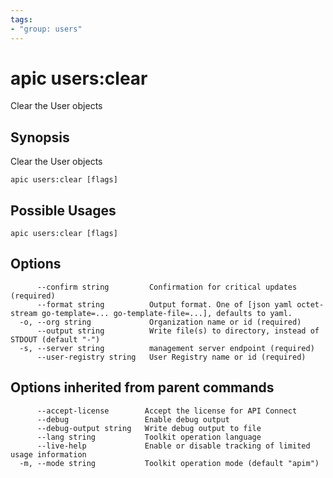 ```yaml
---
tags:
- "group: users"
---
```

# apic users:clear

Clear the User objects

## Synopsis

Clear the User objects

```
apic users:clear [flags]
```

## Possible Usages

```
apic users:clear [flags]
```

## Options

```
      --confirm string         Confirmation for critical updates (required)
      --format string          Output format. One of [json yaml octet-stream go-template=... go-template-file=...], defaults to yaml.
  -o, --org string             Organization name or id (required)
      --output string          Write file(s) to directory, instead of STDOUT (default "-")
  -s, --server string          management server endpoint (required)
      --user-registry string   User Registry name or id (required)
```

## Options inherited from parent commands

```
      --accept-license        Accept the license for API Connect
      --debug                 Enable debug output
      --debug-output string   Write debug output to file
      --lang string           Toolkit operation language
      --live-help             Enable or disable tracking of limited usage information
  -m, --mode string           Toolkit operation mode (default "apim")
```
